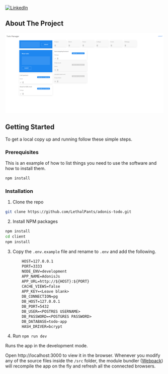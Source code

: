 [![LinkedIn][linkedin-shield]][linkedin-url]

## About The Project

![Demo Screen Shot][product-screenshot]

<!-- GETTING STARTED -->

## Getting Started

To get a local copy up and running follow these simple steps.

### Prerequisites

This is an example of how to list things you need to use the software and how to install them.

```sh
npm install
```

### Installation

1. Clone the repo

```sh
git clone https://github.com/LethalPants/adonis-todo.git
```

2. Install NPM packages

```sh
npm install
cd client
npm install
```

3. Copy the `.env.example` file and rename to `.env` and add the following.

   ```
       HOST=127.0.0.1
       PORT=3333
       NODE_ENV=development
       APP_NAME=AdonisJs
       APP_URL=http://${HOST}:${PORT}
       CACHE_VIEWS=false
       APP_KEY=<Leave blank>
       DB_CONNECTION=pg
       DB_HOST=127.0.0.1
       DB_PORT=5432
       DB_USER=<POSTRES USERNAME>
       DB_PASSWORD=<POSTGRES PASSWORD>
       DB_DATABASE=todo-app
       HASH_DRIVER=bcrypt
   ```

4. Run `npm run dev`

Runs the app in the development mode.

Open http://localhost:3000 to view it in the browser. Whenever you modify any of the source files inside the `/src` folder,
the module bundler ([Webpack](http://webpack.github.io/)) will recompile the app on the fly and refresh all the connected browsers.

[linkedin-shield]: https://img.shields.io/badge/-LinkedIn-black.svg?style=flat-square&logo=linkedin&colorB=555
[linkedin-url]: https://www.linkedin.com/in/hatim-murtuza/
[product-screenshot]: https://github.com/LethalPants/adonis-todo/blob/master/screenshot/dashboard.png
